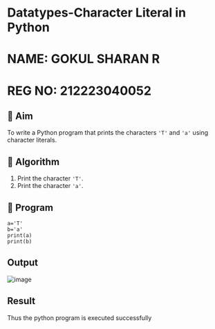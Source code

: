 # Datatypes-Character Literal in Python
# NAME: GOKUL SHARAN R
# REG NO: 212223040052


## 🎯 Aim
To write a Python program that prints the characters `'T'` and `'a'` using character literals.

## 🧠 Algorithm
1. Print the character `'T'`.
2. Print the character `'a'`.

## 🧾 Program
```
a='T'
b='a'
print(a)
print(b)
```


## Output
![image](https://github.com/user-attachments/assets/008aee7b-5734-44f8-93e0-f6abc63d58ed)

## Result
Thus the python program is executed successfully
